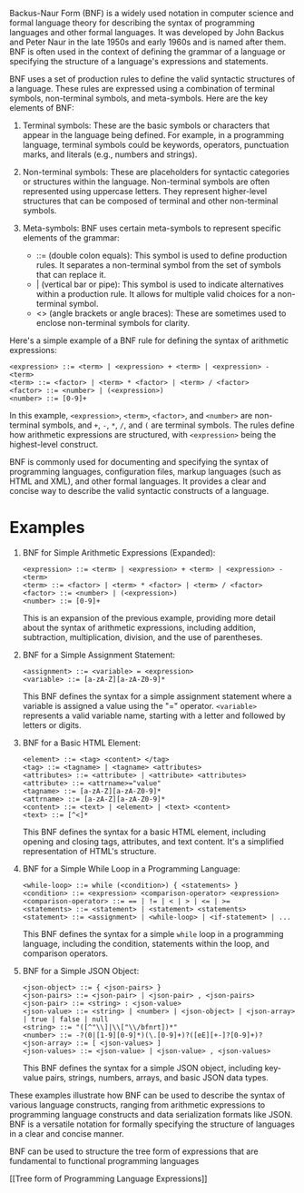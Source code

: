 Backus-Naur Form (BNF) is a widely used notation in computer science and formal language theory for describing the syntax of programming languages and other formal languages. It was developed by John Backus and Peter Naur in the late 1950s and early 1960s and is named after them. BNF is often used in the context of defining the grammar of a language or specifying the structure of a language's expressions and statements.

BNF uses a set of production rules to define the valid syntactic structures of a language. These rules are expressed using a combination of terminal symbols, non-terminal symbols, and meta-symbols. Here are the key elements of BNF:

1. Terminal symbols: These are the basic symbols or characters that appear in the language being defined. For example, in a programming language, terminal symbols could be keywords, operators, punctuation marks, and literals (e.g., numbers and strings).

2. Non-terminal symbols: These are placeholders for syntactic categories or structures within the language. Non-terminal symbols are often represented using uppercase letters. They represent higher-level structures that can be composed of terminal and other non-terminal symbols.

3. Meta-symbols: BNF uses certain meta-symbols to represent specific elements of the grammar:
   - ::= (double colon equals): This symbol is used to define production rules. It separates a non-terminal symbol from the set of symbols that can replace it.
   - | (vertical bar or pipe): This symbol is used to indicate alternatives within a production rule. It allows for multiple valid choices for a non-terminal symbol.
   - <> (angle brackets or angle braces): These are sometimes used to enclose non-terminal symbols for clarity.

Here's a simple example of a BNF rule for defining the syntax of arithmetic expressions:

```
<expression> ::= <term> | <expression> + <term> | <expression> - <term>
<term> ::= <factor> | <term> * <factor> | <term> / <factor>
<factor> ::= <number> | (<expression>)
<number> ::= [0-9]+
```

In this example, `<expression>`, `<term>`, `<factor>`, and `<number>` are non-terminal symbols, and `+`, `-`, `*`, `/`, and `(` are terminal symbols. The rules define how arithmetic expressions are structured, with `<expression>` being the highest-level construct.

BNF is commonly used for documenting and specifying the syntax of programming languages, configuration files, markup languages (such as HTML and XML), and other formal languages. It provides a clear and concise way to describe the valid syntactic constructs of a language.

# Examples

1. BNF for Simple Arithmetic Expressions (Expanded):
   ```
   <expression> ::= <term> | <expression> + <term> | <expression> - <term>
   <term> ::= <factor> | <term> * <factor> | <term> / <factor>
   <factor> ::= <number> | (<expression>)
   <number> ::= [0-9]+
   ```

   This is an expansion of the previous example, providing more detail about the syntax of arithmetic expressions, including addition, subtraction, multiplication, division, and the use of parentheses.

2. BNF for a Simple Assignment Statement:
   ```
   <assignment> ::= <variable> = <expression>
   <variable> ::= [a-zA-Z][a-zA-Z0-9]*
   ```

   This BNF defines the syntax for a simple assignment statement where a variable is assigned a value using the "=" operator. `<variable>` represents a valid variable name, starting with a letter and followed by letters or digits.

3. BNF for a Basic HTML Element:
   ```
   <element> ::= <tag> <content> </tag>
   <tag> ::= <tagname> | <tagname> <attributes>
   <attributes> ::= <attribute> | <attribute> <attributes>
   <attribute> ::= <attrname>="value"
   <tagname> ::= [a-zA-Z][a-zA-Z0-9]* 
   <attrname> ::= [a-zA-Z][a-zA-Z0-9]*
   <content> ::= <text> | <element> | <text> <content>
   <text> ::= [^<]*
   ```

   This BNF defines the syntax for a basic HTML element, including opening and closing tags, attributes, and text content. It's a simplified representation of HTML's structure.

4. BNF for a Simple While Loop in a Programming Language:
   ```
   <while-loop> ::= while (<condition>) { <statements> }
   <condition> ::= <expression> <comparison-operator> <expression>
   <comparison-operator> ::= == | != | < | > | <= | >=
   <statements> ::= <statement> | <statement> <statements>
   <statement> ::= <assignment> | <while-loop> | <if-statement> | ...
   ```

   This BNF defines the syntax for a simple `while` loop in a programming language, including the condition, statements within the loop, and comparison operators.

5. BNF for a Simple JSON Object:
   ```
   <json-object> ::= { <json-pairs> }
   <json-pairs> ::= <json-pair> | <json-pair> , <json-pairs>
   <json-pair> ::= <string> : <json-value>
   <json-value> ::= <string> | <number> | <json-object> | <json-array> | true | false | null
   <string> ::= "([^"\\]|\\["\\/bfnrt])*"
   <number> ::= -?(0|[1-9][0-9]*)(\.[0-9]+)?([eE][+-]?[0-9]+)?
   <json-array> ::= [ <json-values> ]
   <json-values> ::= <json-value> | <json-value> , <json-values>
   ```

   This BNF defines the syntax for a simple JSON object, including key-value pairs, strings, numbers, arrays, and basic JSON data types.

These examples illustrate how BNF can be used to describe the syntax of various language constructs, ranging from arithmetic expressions to programming language constructs and data serialization formats like JSON. BNF is a versatile notation for formally specifying the structure of languages in a clear and concise manner.

BNF can be used to structure the tree form of expressions that are fundamental to functional programming languages

[[Tree form of Programming Language Expressions]]

